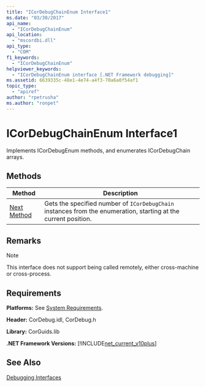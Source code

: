 ```yaml
---
title: "ICorDebugChainEnum Interface1"
ms.date: "03/30/2017"
api_name: 
  - "ICorDebugChainEnum"
api_location: 
  - "mscordbi.dll"
api_type: 
  - "COM"
f1_keywords: 
  - "ICorDebugChainEnum"
helpviewer_keywords: 
  - "ICorDebugChainEnum interface [.NET Framework debugging]"
ms.assetid: 6639335c-48e1-4e74-a4f3-70a6a0f54af1
topic_type: 
  - "apiref"
author: "rpetrusha"
ms.author: "ronpet"
---
```

# ICorDebugChainEnum Interface1
Implements ICorDebugEnum methods, and enumerates ICorDebugChain arrays.  
  
## Methods  
  
|Method|Description|  
|------------|-----------------|  
|[Next Method](../../../../docs/framework/unmanaged-api/debugging/icordebugchainenum-next-method.md)|Gets the specified number of `ICorDebugChain` instances from the enumeration, starting at the current position.|  
  
## Remarks  
  
> [!NOTE]
>  This interface does not support being called remotely, either cross-machine or cross-process.  
  
## Requirements  
 **Platforms:** See [System Requirements](../../../../docs/framework/get-started/system-requirements.md).  
  
 **Header:** CorDebug.idl, CorDebug.h  
  
 **Library:** CorGuids.lib  
  
 **.NET Framework Versions:** [!INCLUDE[net_current_v10plus](../../../../includes/net-current-v10plus-md.md)]  
  
## See Also  
 [Debugging Interfaces](../../../../docs/framework/unmanaged-api/debugging/debugging-interfaces.md)
